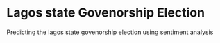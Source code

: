 # Lagos state Govenorship Election 
 Predicting the lagos state govenorship election using sentiment analysis
